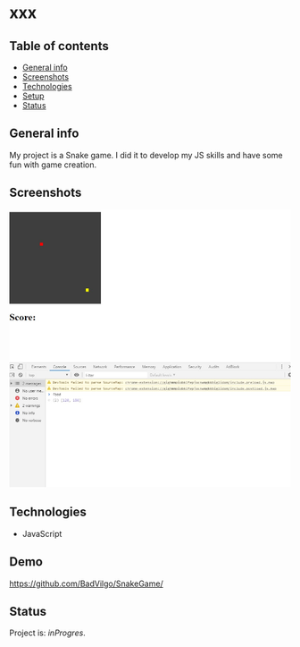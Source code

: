 # xxx

## Table of contents

* [General info](#general-info)
* [Screenshots](#screenshots)
* [Technologies](#technologies)
* [Setup](#setup)
* [Status](#status)

## General info
My project is a Snake game. I did it to develop my JS skills and have some fun with game creation.

## Screenshots
![Example screenshot](img/screenshot.jpg)

## Technologies
* JavaScript 

## Demo
https://github.com/BadVilgo/SnakeGame/


## Status
Project is: _inProgres_.


